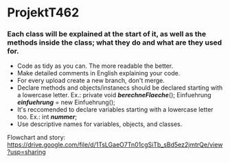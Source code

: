 # ProjektT462

### Each class will be explained at the start of it, as well as the methods inside the class; what they do and what are they used for.

- Code as tidy as you can. The more readable the better.
- Make detailed comments in English explaining your code.
- For every upload create a new branch, don't merge.
- Declare methods and objects/instanecs should be declared starting with a lowercase letter. Ex.: private void **_berechneFlaeche_**(); Einfuehrung **_einfuehrung_** = new Einfuehrung();
- It's reccomended to declare variables starting with a lowercase letter too. Ex.: int **_nummer_**;
- Use descriptive names for variables, objects, and classes.
  
Flowchart and story: https://drive.google.com/file/d/1TsLGaeO7Tn01cgSiTb_sBd5ez2jmtrQe/view?usp=sharing
